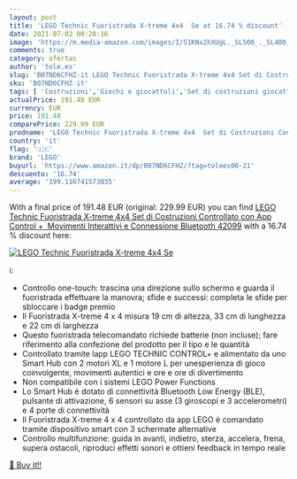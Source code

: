 ```yaml
---
layout: post
title: 'LEGO Technic Fuoristrada X-treme 4x4  Se at 16.74 % discount'
date: 2021-07-02 00:20:16
image: 'https://m.media-amazon.com/images/I/51KNx2hXUgL._SL500_._SL400_.jpg'
comments: true
category: ofertas
author: 'tole.es'
slug: 'B07ND6CFHZ-it LEGO Technic Fuoristrada X-treme 4x4 Set di Costruzioni...'
sku: 'B07ND6CFHZ-it'
tags: [ 'Costruzioni','Giochi e giocattoli','Set di costruzioni giocattolo','lego', ]
actualPrice: 191.48 EUR
currency: EUR
price: 191.48
comparePrice: 229.99 EUR
prodname: 'LEGO Technic Fuoristrada X-treme 4x4  Set di Costruzioni Controllato con App Control +  Movimenti Interattivi e Connessione Bluetooth  42099'
country: 'it'
flag: '🇮🇹'
brand: 'LEGO'
buyurl: 'https://www.amazon.it/dp/B07ND6CFHZ/?tag=tolees00-21'
descuento: '16.74'
average: '199.116741573035'
---
```


With a final price of 191.48 EUR (original: 229.99 EUR) you can find [LEGO Technic Fuoristrada X-treme 4x4  Set di Costruzioni Controllato con App Control +  Movimenti Interattivi e Connessione Bluetooth  42099](https://www.amazon.it/dp/B07ND6CFHZ/?tag=tolees00-21) with a  16.74 % discount here:

[![LEGO Technic Fuoristrada X-treme 4x4  Se](https://m.media-amazon.com/images/I/51KNx2hXUgL._SL500_._SL400_.jpg)](https://www.amazon.it/dp/B07ND6CFHZ/?tag=tolees00-21)

ℹ️:

- Controllo one-touch: trascina una direzione sullo schermo e guarda il fuoristrada effettuare la manovra; sfide e successi: completa le sfide per sbloccare i badge premio
- Il Fuoristrada X-treme 4 x 4 misura 19 cm di altezza, 33 cm di lunghezza e 22 cm di larghezza
- Questo fuoristrada telecomandato richiede batterie (non incluse); fare riferimento alla confezione del prodotto per il tipo e le quantità
- Controllato tramite lapp LEGO TECHNIC CONTROL+ e alimentato da uno Smart Hub con 2 motori XL e 1 motore L per unesperienza di gioco coinvolgente, movimenti autentici e ore e ore di divertimento
- Non compatibile con i sistemi LEGO Power Functions
- Lo Smart Hub è dotato di connettività Bluetooth Low Energy (BLE), pulsante di attivazione, 6 sensori su asse (3 giroscopi e 3 accelerometri) e 4 porte di connettività
- Il Fuoristrada X-treme 4 x 4 controllato da app LEGO è comandato tramite dispositivo smart con 3 schermate alternative
- Controllo multifunzione: guida in avanti, indietro, sterza, accelera, frena, supera ostacoli, riproduci effetti sonori e ottieni feedback in tempo reale

[🛒 Buy it!!](https://www.amazon.it/dp/B07ND6CFHZ/?tag=tolees00-21)
